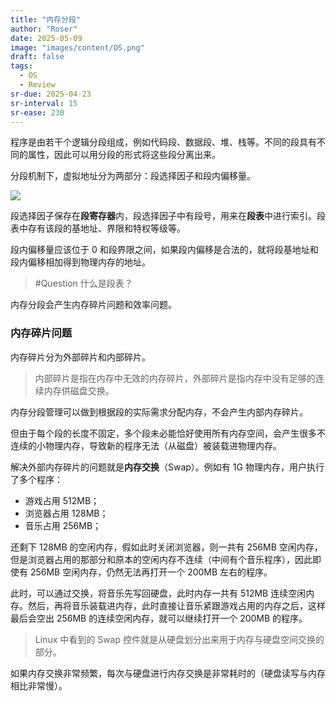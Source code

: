 ```yaml
---
title: "内存分段"
author: "Roser"
date: 2025-05-09
image: "images/content/OS.png"
draft: false
tags:
  - OS
  - Review
sr-due: 2025-04-23
sr-interval: 15
sr-ease: 230
---
```

程序是由若干个逻辑分段组成，例如代码段、数据段、堆、栈等。不同的段具有不同的属性，因此可以用分段的形式将这些段分离出来。

分段机制下，虚拟地址分为两部分：段选择因子和段内偏移量。

![](images/内存分段寻址逻辑.webp)

段选择因子保存在**段寄存器**内，段选择因子中有段号，用来在**段表**中进行索引。段表中存有该段的基地址、界限和特权等级等。

段内偏移量应该位于 0 和段界限之间，如果段内偏移是合法的，就将段基地址和段内偏移相加得到物理内存的地址。

> #Question 什么是段表？

内存分段会产生内存碎片问题和效率问题。
### 内存碎片问题

内存碎片分为外部碎片和内部碎片。

> 内部碎片是指在内存中无效的内存碎片，外部碎片是指内存中没有足够的连续内存供磁盘交换。

内存分段管理可以做到根据段的实际需求分配内存，不会产生内部内存碎片。

但由于每个段的长度不固定，多个段未必能恰好使用所有内存空间，会产生很多不连续的小物理内存，导致新的程序无法（从磁盘）被装载进物理内存。

解决外部内存碎片的问题就是**内存交换**（Swap）。例如有 1G 物理内存，用户执行了多个程序：
- 游戏占用 512MB；
- 浏览器占用 128MB；
- 音乐占用 256MB；

还剩下 128MB 的空闲内存，假如此时关闭浏览器，则一共有 256MB 空闲内存，但是浏览器占用的那部分和原本的空闲内存不连续（中间有个音乐程序），因此即使有 256MB 空闲内存，仍然无法再打开一个 200MB 左右的程序。

此时，可以通过交换，将音乐先写回硬盘，此时内存一共有 512MB 连续空闲内存。然后，再将音乐装载进内存，此时直接让音乐紧跟游戏占用的内存之后，这样最后会空出 256MB 的连续空闲内存，就可以继续打开一个 200MB 的程序。

> Linux 中看到的 Swap 控件就是从硬盘划分出来用于内存与硬盘空间交换的部分。

如果内存交换非常频繁，每次与硬盘进行内存交换是非常耗时的（硬盘读写与内存相比非常慢）。